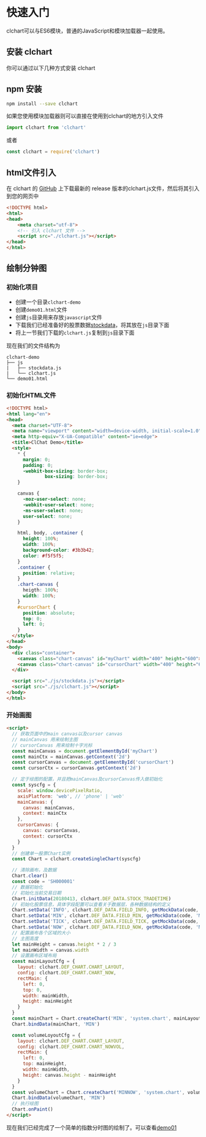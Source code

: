 
# 快速入门

clchart可以与ES6模块，普通的JavaScript和模块加载器一起使用。

## 安装 clchart

你可以通过以下几种方式安装 clchart

## npm 安装

``` bash
npm install --save clchart

```

如果您使用模块加载器则可以直接在使用到clchart的地方引入文件
```js
import clchart from 'clchart'
```
或者
```js
const clchart = require('clchart')
```


## html文件引入

在 clchart 的 [GitHub](https://github.com/seerline/clchart/releases) 上下载最新的 release 版本的clchart.js文件，然后将其引入到您的网页中

```html
<!DOCTYPE html>
<html>
<head>
    <meta charset="utf-8">
    <!-- 引入 clchart 文件 -->
    <script src="./clchart.js"></script>
</head>
</html>
```

## 绘制分钟图

### 初始化项目

- 创建一个目录`clchart-demo`
- 创建`demo01.html`文件
- 创建`js`目录用来存放`javascript`文件
- 下载我们已经准备好的股票数据[stockdata](https://seerline.github.io/clchart/stockdata.js)，将其放在`js`目录下面
- 将上一节我们下载的`clchart.js`复制到`js`目录下面

现在我们的文件结构为
```
clchart-demo
├── js
|   ├── stockdata.js
|   └── clchart.js
└── demo01.html
```

### 初始化HTML文件

```html
<!DOCTYPE html>
<html lang="en">
<head>
  <meta charset="UTF-8">
  <meta name="viewport" content="width=device-width, initial-scale=1.0">
  <meta http-equiv="X-UA-Compatible" content="ie=edge">
  <title>ClChat Demo</title>
  <style>
    * {
      margin: 0;
      padding: 0;
      -webkit-box-sizing: border-box;
              box-sizing: border-box;
    }

    canvas {
      -moz-user-select: none;
      -webkit-user-select: none;
      -ms-user-select: none;
      user-select: none;
    }

    html, body, .container {
      height: 100%;
      width: 100%;
      background-color: #3b3b42;
      color: #f5f5f5;
    }
    .container {
      position: relative;
    }
    .chart-canvas {
      heigth: 100%;
      width: 100%;
    }
    #cursorChart {
      position: absolute;
      top: 0;
      left: 0;
    }
  </style>
</head>
<body>
  <div class="container">
    <canvas class="chart-canvas" id="myChart" width="400" height="600"></canvas>
    <canvas class="chart-canvas" id="cursorChart" width="400" height="600"></canvas>
  </div>

  <script src="./js/stockdata.js"></script>
  <script src="./js/clchart.js"></script>
</body>
</html>
```

### 开始画图


```html
<script>
  // 获取页面中的main canvas以及cursor canvas
  // mainCanvas 用来绘制主图
  // cursorCanvas 用来绘制十字光标
  const mainCanvas = document.getElementById('myChart')
  const mainCtx = mainCanvas.getContext('2d')
  const cursorCanvas = document.getElementById('cursorChart')
  const cursorCtx = cursorCanvas.getContext('2d')

  // 定于绘图的配置，并且把mainCanvas及cursorCanvas传入做初始化
  const syscfg = {
    scale: window.devicePixelRatio,
    axisPlatform: 'web', // 'phone' | 'web'
    mainCanvas: {
      canvas: mainCanvas,
      context: mainCtx
    },
    cursorCanvas: {
      canvas: cursorCanvas,
      context: cursorCtx
    }
  }
  // 创建单一股票Chart实例
  const Chart = clchart.createSingleChart(syscfg)

  // 清除画布，及数据
  Chart.clear()
  const code = 'SH000001'
  // 数据初始化
  // 初始化当前交易日期
  Chart.initData(20180413, clchart.DEF_DATA.STOCK_TRADETIME)
  // 初始化股票信息，具体字段配置可以查看关于数据层，各种数据结构的定义
  Chart.setData('INFO', clchart.DEF_DATA.FIELD_INFO, getMockData(code, 'INFO'))
  Chart.setData('MIN', clchart.DEF_DATA.FIELD_MIN, getMockData(code, 'MIN'))
  Chart.setData('TICK', clchart.DEF_DATA.FIELD_TICK, getMockData(code, 'TICK'))
  Chart.setData('NOW', clchart.DEF_DATA.FIELD_NOW, getMockData(code, 'NOW'))
  // 配置画布各个区域的大小
  // 主图高度
  let mainHeight = canvas.height * 2 / 3
  let mainWidth = canvas.width
  // 设置画布区域布局
  const mainLayoutCfg = {
    layout: clchart.DEF_CHART.CHART_LAYOUT,
    config: clchart.DEF_CHART.CHART_NOW,
    rectMain: {
      left: 0,
      top: 0,
      width: mainWidth,
      height: mainHeight
    }
  }
  const mainChart = Chart.createChart('MIN', 'system.chart', mainLayoutCfg, function (result) {})
  Chart.bindData(mainChart, 'MIN')

  const volumeLoyoutCfg = {
    layout: clchart.DEF_CHART.CHART_LAYOUT,
    config: clchart.DEF_CHART.CHART_NOWVOL,
    rectMain: {
      left: 0,
      top: mainHeight,
      width: mainWidth,
      height: canvas.height - mainHeight
    }
  }
  const volumeChart = Chart.createChart('MINNOW', 'system.chart', volumeLoyoutCfg, function (result) {})
  Chart.bindData(volumeChart, 'MIN')
  // 执行绘图
  Chart.onPaint()
</script>
```

现在我们已经完成了一个简单的指数分时图的绘制了。可以查看[demo01](https://seerline.github.io/clchart/samples/guide/demo01.html)